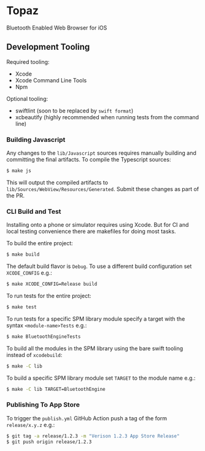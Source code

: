 # Topaz

Bluetooth Enabled Web Browser for iOS

## Development Tooling

Required tooling:

- Xcode
- Xcode Command Line Tools
- Npm

Optional tooling:

- swiftlint (soon to be replaced by `swift format`)
- xcbeautify (highly recommended when running tests from the command line)

### Building Javascript

Any changes to the `lib/Javascript` sources requires manually building and committing the final artifacts.
To compile the Typescript sources:

```sh
$ make js
```

This will output the compiled artifacts to `lib/Sources/WebView/Resources/Generated`. Submit these changes as part of the PR.

### CLI Build and Test

Installing onto a phone or simulator requires using Xcode. But for CI and local testing convenience there are makefiles for doing most tasks.

To build the entire project:

```sh
$ make build
```

The default build flavor is `Debug`. To use a different build configuration set `XCODE_CONFIG` e.g.:

```sh
$ make XCODE_CONFIG=Release build
```

To run tests for the entire project:

```sh
$ make test
```

To run tests for a specific SPM library module specify a target with the syntax `<module-name>Tests` e.g.:

```sh
$ make BluetoothEngineTests
```

To build all the modules in the SPM library using the bare swift tooling instead of `xcodebuild`:

```sh
$ make -C lib
```

To build a specific SPM library module set `TARGET` to the module name e.g.:

```sh
$ make -C lib TARGET=BluetoothEngine
```

### Publishing To App Store

To trigger the `publish.yml` GitHub Action push a tag of the form `release/x.y.z` e.g.:

```sh
$ git tag -a release/1.2.3 -m "Verison 1.2.3 App Store Release"
$ git push origin release/1.2.3
```
